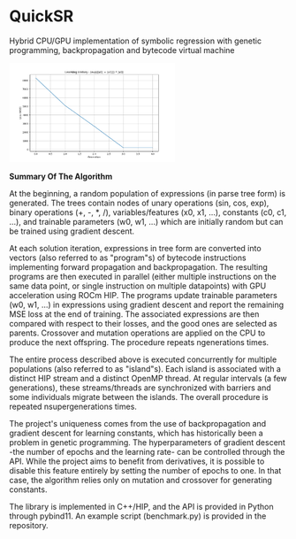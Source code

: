 # QuickSR
Hybrid CPU/GPU implementation of symbolic regression with genetic programming, backpropagation and bytecode virtual machine

<img src="./benchmark_learning_history.png" width="300px">

**Summary Of The Algorithm**

At the beginning, a random population of expressions (in parse tree form) is generated. The trees contain nodes of unary operations (sin, cos, exp), binary operations (+, -, *, /), variables/features (x0, x1, ...), constants (c0, c1, ...), and trainable parameters (w0, w1, ...) which are initially random but can be trained using gradient descent.

At each solution iteration, expressions in tree form are converted into vectors (also referred to as "program"s) of bytecode instructions implementing forward propagation and backpropagation. The resulting programs are then executed in parallel (either multiple instructions on the same data point, or single instruction on multiple datapoints) with GPU acceleration using ROCm HIP. The programs update trainable parameters (w0, w1, ...) in expressions using gradient descent and report the remaining MSE loss at the end of training. The associated expressions are then compared with respect to their losses, and the good ones are selected as parents. Crossover and mutation operations are applied on the CPU to produce the next offspring. The procedure repeats ngenerations times.

The entire process described above is executed concurrently for multiple populations (also referred to as "island"s). Each island is associated with a distinct HIP stream and a distinct OpenMP thread. At regular intervals (a few generations), these streams/threads are synchronized with barriers and some individuals migrate between the islands. The overall procedure is repeated nsupergenerations times.

The project's uniqueness comes from the use of backpropagation and gradient descent for learning constants, which has historically been a problem in genetic programming. The hyperparameters of gradient descent -the number of epochs and the learning rate- can be controlled through the API. While the project aims to benefit from derivatives, it is possible to disable this feature entirely by setting the number of epochs to one. In that case, the algorithm relies only on mutation and crossover for generating constants.

The library is implemented in C++/HIP, and the API is provided in Python through pybind11. An example script (benchmark.py) is provided in the repository.
